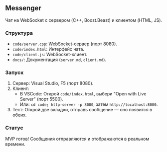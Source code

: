 ## Messenger

Чат на WebSocket с сервером (C++, Boost.Beast) и клиентом (HTML, JS).

### Структура
- `code/server.cpp`: WebSocket-сервер (порт 8080).
- `code/index.html`: Интерфейс чата.
- `code/client.js`: WebSocket-клиент.
- `docs/`: Документация (`server.md`, `client.md`).

### Запуск
1. Сервер: Visual Studio, F5 (порт 8080).
2. Клиент:
   - В VSCode: Открой `code/index.html`, выбери "Open with Live Server" (порт 5500).
   - Или: `cd code; http-server -p 8000`, затем `http://localhost:8000`.
3. Тест: Открой две вкладки, отправь сообщение — оно появится в обеих.

### Статус
MVP готов! Сообщения отправляются и отображаются в реальном времени.
